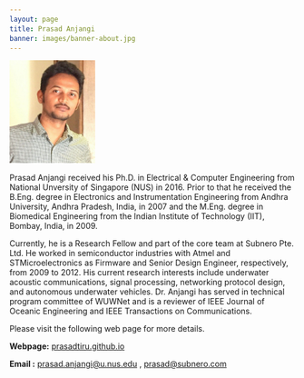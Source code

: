 ```yaml
---
layout: page
title: Prasad Anjangi
banner: images/banner-about.jpg
---
```


<div>
	<img src="/images/prasad.jpg" style="width:30%">
</div>
<div class="spacing"></div>
<p>

Prasad Anjangi received his Ph.D. in Electrical & Computer Engineering from National Unversity of Singapore (NUS) in 2016. Prior to that he received the B.Eng. degree in Electronics and Instrumentation Engineering from Andhra University, Andhra Pradesh, India, in 2007 and the M.Eng. degree in Biomedical Engineering from the Indian Institute of Technology (IIT), Bombay, India, in 2009.

Currently, he is a Research Fellow and part of the core team at Subnero Pte. Ltd. He worked in semiconductor industries with Atmel and STMicroelectronics as Firmware and Senior Design Engineer, respectively, from 2009 to 2012. His current research interests include underwater acoustic communications, signal processing, networking protocol design, and autonomous underwater vehicles.
Dr. Anjangi has served in technical program committee of WUWNet and is a reviewer of IEEE Journal of Oceanic Engineering and IEEE Transactions on Communications.

Please visit the following web page for more details.

**Webpage:** [prasadtiru.github.io ](prasadtiru.github.io)

**Email  :** prasad.anjangi@u.nus.edu , prasad@subnero.com

</p>
